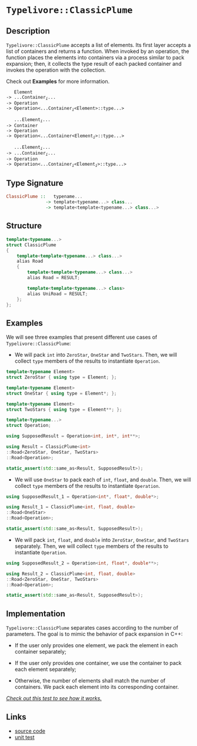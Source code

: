 <!-- Copyright 2024 Feng Mofan
SPDX-License-Identifier: Apache-2.0 -->

# `Typelivore::ClassicPlume`

## Description

`Typelivore::ClassicPlume` accepts a list of elements.
Its first layer accepts a list of containers and returns a function.
When invoked by an operation, the function places the elements into containers via a process similar to pack expansion;
then, it collects the type result of each packed container and invokes the operation with the collection.

Check out **Examples** for more information.
<pre><code>   Element
-> ...Container<sub><i>i</i></sub>...
-> Operation
-> Operation&lt;...Container<sub><i>i</i></sub>&lt;Element&gt;::type...&gt;</code></pre>
<pre><code>   ...Element<sub><i>i</i></sub>...
-> Container
-> Operation
-> Operation&lt;...Container&lt;Element<sub><i>i</i></sub>&gt;::type...&gt;</code></pre>
<pre><code>   ...Element<sub><i>i</i></sub>...
-> ...Container<sub><i>i</i></sub>...
-> Operation
-> Operation<...Container<sub><i>i</i></sub>&lt;Element<sub><i>i</i></sub>&gt;::type...&gt;</code></pre>

## Type Signature

```Haskell
ClassicPlume ::   typename... 
               -> template<typename...> class...
               -> template<template<typename...> class...>
```

## Structure

```C++
template<typename...>
struct ClassicPlume
{
    template<template<typename...> class...>
    alias Road
    {
        template<template<typename...> class...>
        alias Road = RESULT;

        template<template<typename...> class>
        alias UniRoad = RESULT;
    };
};
```

## Examples

We will see three examples that present different use cases of `Typelivore::ClassicPlume`:

- We will pack `int` into `ZeroStar`, `OneStar` and `TwoStars`.
Then, we will collect `type` members of the results to instantiate `Operation`.

```C++
template<typename Element>
struct ZeroStar { using type = Element; };

template<typename Element>
struct OneStar { using type = Element*; };

template<typename Element>
struct TwoStars { using type = Element**; };

template<typename...>
struct Operation;

using SupposedResult = Operation<int, int*, int**>;

using Result = ClassicPlume<int>
::Road<ZeroStar, OneStar, TwoStars>
::Road<Operation>;

static_assert(std::same_as<Result, SupposedResult>);
```

- We will use `OneStar` to pack each of `int`, `float`, and `double`.
Then, we will collect `type` members of the results to instantiate `Operation`.

```C++
using SupposedResult_1 = Operation<int*, float*, double*>;

using Result_1 = ClassicPlume<int, float, double>
::Road<OneStar>
::Road<Operation>;

static_assert(std::same_as<Result, SupposedResult>);
```

- We will pack `int`, `float`, and `double` into `ZeroStar`, `OneStar`, and `TwoStars` separately.
Then, we will collect `type` members of the results to instantiate `Operation`.

```C++
using SupposedResult_2 = Operation<int, float*, double**>;

using Result_2 = ClassicPlume<int, float, double>
::Road<ZeroStar, OneStar, TwoStars>
::Road<Operation>;

static_assert(std::same_as<Result, SupposedResult>);
```

## Implementation

`Typelivore::ClassicPlume` separates cases according to the number of parameters.
The goal is to mimic the behavior of pack expansion in C++:

- If the user only provides one element, we pack the element in each container separately;

- If the user only provides one container, we use the container to pack each element separately;

- Otherwise, the number of elements shall match the number of containers.
We pack each element into its corresponding container.

[*Check out this test to see how it works.*](https://godbolt.org/#z:OYLghAFBqd5QCxAYwPYBMCmBRdBLAF1QCcAaPECAMzwBtMA7AQwFtMQByARg9KtQYEAysib0QXACx8BBAKoBnTAAUAHpwAMvAFYTStJg1DIApACYAQuYukl9ZATwDKjdAGFUtAK4sGEgKykrgAyeAyYAHI%2BAEaYxBIaAGykAA6oCoRODB7evgGp6ZkCoeFRLLHxXEm2mPaOAkIETMQEOT5%2BXIF2mA5Zjc0EJZExcQnJCk0tbXmdtpODYcPlo1WJAJS2qF7EyOwcBJgsKQYHJgDMbgQAnimMrJgAdE/Y9GyCCufYJhoAghPEXgcAGo3AYFBlkMpcphvj8TAB2Ky/IEooEHI4nGEXdHHJinbE3O5sJ4PT5A5BghQkjwKNiOZAfM5fZGo/6AghA5TEVBEABKqCY6CBsNRwsRwpZopROMx50uh1x%2BMuhOYxKeZIpTHBQIA8rdiHisp8RVKUWzgQARTBNOgm00IpE/U2mrwZIxownCs4W3X6w0COXXW6qzAg9J0vAMuUvQ6MAiM7AgEBBx7qpnnR3OsUWjOwu1SmV4rHyjFFwMq%2B4kjWUkk/YDETCx97GyVS11hYBA/mCr0%2Bq022hyusNpvxqtMpMp3O/fOiwtK%2BfFlMh8fYcmU31xf0MFtO53t91yBh4btC84%2BvVb%2Bo7gnB%2B5h2nWyOMtwxt7xz6Twmr6d7lEInMzkdfNF0DBVZVvIlU1JJl1y1BQHwjUx01bc0OS5HlUFPOUaSQ3dRQdCU/wLcCy2xUiFwrNUYLXTVtUvA1r3w500KBfsmFtVsCMRWd9zdTsU17TdGKNSCQ0Qp9kNfV44wTL9bh/IDeP/eFAOArjUVA8jS0ou9qOreDa3rRt3wTZSgQPTtTyE9jbQuYcTNk1d5KxdTiLnCil088s9Oggz6L9JiUPc1FLKBI8TwFM9vWE7cfKgiT6WjGTmwnZNvzTL4lNbADfxA7ztMVJcqL82C6KpJ5cMkszWzC6zz05bk%2BSinDw2qxTgNUvLfi05VfKBN8413VjQXgyMoR8YtBsEXcHXynSvIW%2BKV0yuDwWpNr6Rq4jWIw5qe3zQjzN6k6StXNaEIYuLgqzVjbMHDSVMzLNQv4j1biEq6gr6hKqq25LR0/dKFMy38s1y7K4UetECpLIrlsrVbyqMkdTOYl03vqmL7qHYzRwqmiXO6kLpVh07fPO8rYqC5kSYst6Iqxi9AtEn7xL%2B58AffIGUw6w6ush%2Bb4cKiC2cRmiLo2x9/pu16Oy7KKhL2rCWouDmGT5mcBbc2EAHoACpDaN43db1o2ABVsCEc2jdN34DeNx27ahuEzDOMIKS8LAvTcNAGF2FIP2C2FyYS6aCGGggAWBAAtOJUH6YgxQsen5cEhrw4zbNidD8TM%2BC1idXCRPk9T9105i8P9aziG3Nz%2B989p1jzYAdwTyYEMIsKK59Kvq6A7PBZ6smztB35C5ZgMh5%2BXXdaBc3MAmIENDzX4wqELwUjSJR0F5RevFoDkGq%2B1mwgIUggTP/WL6v/usrcur98PoTRvBcboTlM/dyTbCLjj7lE4XyLpgQB8826J22j/VWbgT5T3vqvP4TR6QAH14JxAIBACY6AkwKHuKgl8e8FAH3PkCDeW90iYF3k/COTI1jE1nvPReHIuAIPXpvbelDCHEOQVwT6k8bxuCvhfKgtABQEGvkCdAWxoj0DvsTR%2BRDD48JfpSd%2Bk1P6CGEaIvEF8pFeBkViWmUDBRymAYnb%2BIBf4wP4caaeExDTIHwUoFomCCDYJALgtg%2BC5RcMPhfMhHCqGKJodgOh08GELyXmYVhb0AkUKCdwswfCryn00UCERYiJF6IMYbWxD9MbUOQUkhqr8IQTTYBokhGSdGSOkfQCxVj/7t2aEA4ukwL6t2acQSBljoGwJvPAmc48kGRiceg1x7jPGYG8RcXxJC4k7zmZ8MJFgOAbFoJwfwvA/DcF4KgTgbhrDWCBAoLYOxQzmDODwUgBBNBrI2AAaxAP4SQDwNCSC4PCM4Gh/AaDMIkRIZgAAcQL9CcEkLwFgCQNCkB2VoUg%2ByOC8AUCAGFtyOBaA2HAWAMBEAgC2AQFIXhz4UAgGgI4dA4gRHuJwVQQLEgAFpEiSCBMAZAyAgRSAeGYXglDCAkDwNgrgMhBAiDEOwKQIr5BKDUHc0guhhUtwNCkTgPB1mbO2XKxFOpiVEo5KgKgQI6WMuZay9lnLXlJIgB4Cl9Ak6XK4GsXg6LMWkAgEgclKRKVkFJZ671IBgBSDMHwOgBxumUGiHK6IYRmhXFVbwaNzBiBXB1NEbQPR0XXPJe%2BIutA40Yt4FgaIXhgBuDELQFFuzSBYBYIYYA4gC3VrwA2XoAA3RecrMCqB6MSvY1yz61DlbQPA0QDTJo8FgOVUc8BQqre24g0QKFWlrUYYdRg7kbBEUwYACgABqeBMAt0vDs65/BRWiHEJKs90qVDqEbQq/QdaUBHMsPoEdKLIAbFQIHLIlaGVYPPKYSw1gzDwtQPO4ggqO2fpqHULILgGDuE8O0PQIRFhlAqHobeRRsjIZmAUDI14hgYZWLBjNfR5jTA6GR3oDR5jEZGJUOYAwqN6HsS0BjyxKgbFOdsXYEh1UcC2bCrVnAjX0qZSytlHKuVWtwPy%2B1btHXOo3RsBAmBBSjAgI8kAkgzgPAAJxnHhJId5ZhJCJA0D8xIBmwUcAhaQKFVyHiJC4IkIFBmgVuZeZ0IzyQ4V7M4Mi1FNyN1utxe6/FuriXkEoH6u11K2CcGaCwVt8IGVMDgu6LgBmHhcDeby/ARBINCqlWKy90hr2KFvXK3QwalVMBVbswTwmAsIs4DqwlxKgQGqBCltLGWsudhy3lt5QJrWoFtXEYUbszBOtCwWrFHrJtertbFslK3/X9fS5qIwOWqghsPnEFFEBI2NsTbG%2BNpALvJtTemhwV3s1xlzfm%2BFRaS1ltoBWq7Na60Nre828j7bK3wq7T2g4V2B0bMbcO0dsaJ17HhdO2d1z52LqUMuv7HYwtbp3fuw9x6rvXvKxKyrshquyvvSAYNBh11AasK%2B2HH7tMIp/QIP9AHvT05A2BiDUHmc8dqOR5wEBXCseFWh0ojGsOFGvOLgjOHOOYeFd0WjDBE6tDw9R1X14NdK9I%2BxzXuRtf0fQ9Lx1mw%2BMSpa5qxtiK%2BvEFS%2BlzLu3hu5fyxocb8niszaufNl19zSDqc0/EFn0OHNOdy%2B8%2BE/gDPwi%2BZIczzLhVtcRcFtFYXsV4oJXq9b8WqU0o4Cl01LAFCto5a2kbmIJiFYU4KvQxOL2k6lRTu98LdBnFIA1praq7OtdExwTreqeuGuLyy0v5egSV9y9XjkE2puKbOGcf3mflsL7z5tu1IBy9b2QdP5Bs/UGO%2BZYdsNJ2zvwpu/m65V%2B7sZse5NnNDA81yve6W8tlbrm/dXYjwtgO20dqNpg7IC9qQ6CCDow4jpjpXAI5TqQYo68Bo5LqHBY7rqLZ8AGB44HpHrBhE6yAk4SBk6CCt61YgCd607GAvo2BM7wBfps4MCVq6xYLPrAaWCgZ7J85YAC40bXgIZIbG6oaIb65MbYZy5a4y6EZZDCFsZC5q4a7y464UYDDSEq6UbiGqHKFm5cYCaW7nI6HQ79525iZj5AgT4V5V5FhLwQDe4kC%2B7KYLaYpqYaZYCh6CYR7U65ZL7%2BC/IfJWZL7wjuYiZGFIq2AhYB5rA6aSD%2BCGb%2BBAr/IGaSBx7%2BFcDkGcBnC25gZBYOGB7Q48pBGZEhHhEbDzoZDOCSBAA)

## Links

- [source code](../../../../conceptrodon/typelivore/classic_plume.hpp)
- [unit test](../../../../tests/unit/typelivore/classic_plume.test.hpp)
